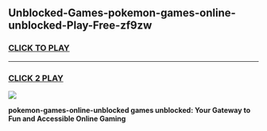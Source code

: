 
## Unblocked-Games-pokemon-games-online-unblocked-Play-Free-zf9zw
<h3>
<a href="https://premium76.site?title=pokemon-games-online-unblocked&ref=23A">CLICK TO PLAY</a></h3>
<hr>

<h3>
<a href="https://premium76.site?title=pokemon-games-online-unblocked&ref=23A">CLICK 2 PLAY</a>
  
</h3>

<a href="https://premium76.site?title=pokemon-games-online-unblocked&ref=23A"><img src="https://clearcache.store/games.png"></a>


**pokemon-games-online-unblocked games unblocked: Your Gateway to Fun and Accessible Online Gaming**
